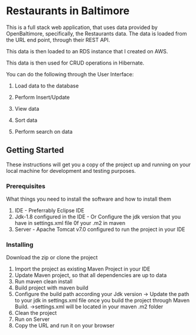 # Restaurants in Baltimore

This is a full stack web application, that uses data provided by OpenBaltimore, specifically, the Restaurants data.
The data is loaded from the URL end point, through their REST API.

This data is then loaded to an RDS instance that I created on AWS.

This data is then used for CRUD operations in Hibernate.

You can do the following through the User Interface:

1. Load data to the database

2. Perform Insert/Update

3. View data

4. Sort data

5. Perform search on data
## Getting Started

These instructions will get you a copy of the project up and running on your local machine for development and testing purposes. 

### Prerequisites

What things you need to install the software and how to install them
1. IDE - Preferrably Eclipse IDE
2. Jdk-1.8 configured in the IDE - Or Configure the jdk version that you have in settings.xml file 0f your .m2 in maven
3. Server - Apache Tomcat v7.0 configured to run the project in your IDE

### Installing

Download the zip or clone the project
1. Import the project as existing Maven Project in your IDE
2. Update Maven project, so that all dependencies are up to data
3. Run maven clean install
4. Build project with maven build
5. Configure the build path according your Jdk version
   -> Update the path to your jdk in settings.xml file once you build the project through Maven Build.
   ->settings.xml will be located in your maven .m2 folder
6. Clean the project
7. Run on Server
8. Copy the URL and run it on your browser




